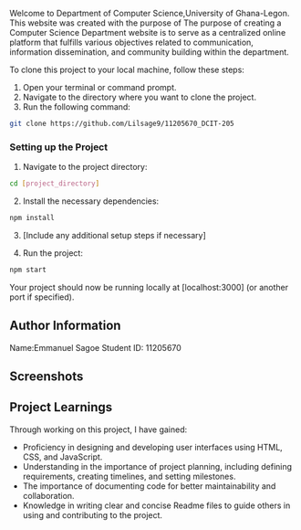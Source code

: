 Welcome to Department of Computer Science,University of Ghana-Legon. This website was created with the purpose of The purpose of creating a Computer Science Department website is to serve as a centralized online platform that fulfills various objectives related to communication, information dissemination, and community building within the department.

To clone this project to your local machine, follow these steps:

1. Open your terminal or command prompt.
2. Navigate to the directory where you want to clone the project.
3. Run the following command:

```bash
git clone https://github.com/Lilsage9/11205670_DCIT-205
```

### Setting up the Project

1. Navigate to the project directory:

```bash
cd [project_directory]
```

2. Install the necessary dependencies:

```bash
npm install
```

3. [Include any additional setup steps if necessary]

4. Run the project:

```bash
npm start
```

Your project should now be running locally at [localhost:3000] (or another port if specified).

## Author Information

Name:Emmanuel Sagoe
Student ID: 11205670

## Screenshots



## Project Learnings

Through working on this project, I have gained:

- Proficiency in designing and developing user interfaces using HTML, CSS, and JavaScript.
- Understanding in the importance of project planning, including defining requirements, creating timelines, and    setting milestones.
- The importance of documenting code for better maintainability and collaboration.
- Knowledge in writing clear and concise Readme files to guide others in using and contributing to the project.

